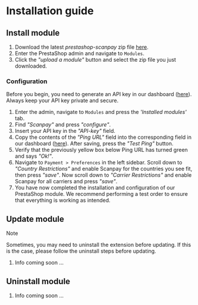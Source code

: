 # Installation guide

## Install module

1. Download the latest _prestashop-scanpay_ zip file [here](https://github.com/scanpay/prestashop-scanpay/releases).
2. Enter the PrestaShop admin and navigate to `Modules`.
3. Click the _"upload a module"_ button and select the zip file you just downloaded.

### Configuration

Before you begin, you need to generate an API key in our dashboard ([here](https://dashboard.scanpay.dk/settings/api)). Always keep your API key private and secure.

1. Enter the admin, navigate to `Modules` and press the _'Installed modules'_ tab.
2. Find _"Scanpay"_ and press _"configure"_.
3. Insert your API key in the _"API-key"_ field.
4. Copy the contents of the _"Ping URL"_ field into the corresponding field in our dashboard ([here](https://dashboard.scanpay.dk/settings/api)). After saving, press the _"Test Ping"_ button.
5. Verify that the previously yellow box below Ping URL has turned green and says _"Ok!"_.
6. Navigate to `Payment > Preferences` in the left sidebar. Scroll down to _"Country Restrictions"_ and enable Scanpay for the countries you see fit, then press _"save"_. Now scroll down to _"Carrier Restrictions"_ and enable Scanpay for all carriers and press _"save"_.
7. You have now completed the installation and configuration of our PrestaShop module. We recommend performing a test order to ensure that everything is working as intended.

## Update module

> [!NOTE]
> Sometimes, you may need to uninstall the extension before updating. If this is the case, please follow the uninstall steps before updating.

1. Info coming soon ...

## Uninstall module

1. Info coming soon ...
